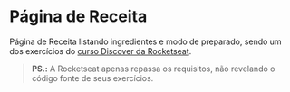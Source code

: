 # Página de Receita

Página de Receita listando ingredientes e modo de preparado, sendo um dos exercícios do [curso Discover da Rocketseat](https://www.rocketseat.com.br/discover).

> **PS.:** A Rocketseat apenas repassa os requisitos, não revelando o código fonte de seus exercícios.
